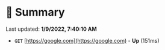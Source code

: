 # 📖 Summary
Last updated: **1/9/2022, 7:40:10 AM**

- `GET` [https://google.com](https://google.com) - **Up** (151ms)
